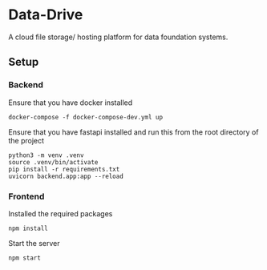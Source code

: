 # Data-Drive
A cloud file storage/ hosting platform for data foundation systems.


## Setup

### Backend

Ensure that you have docker installed

```
docker-compose -f docker-compose-dev.yml up
```

Ensure that you have fastapi installed and run this from the root directory of the project

```
python3 -m venv .venv
source .venv/bin/activate
pip install -r requirements.txt
uvicorn backend.app:app --reload
```

### Frontend

Installed the required packages

```
npm install 
```

Start the server 

```
npm start
```